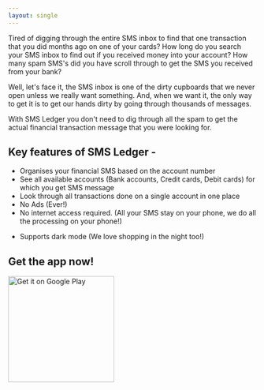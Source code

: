 ```yaml
---
layout: single
---
```


Tired of digging through the entire SMS inbox to find that one transaction that you did months ago on one of your cards? How long do you search your SMS inbox to find out if you received money into your account? How many spam SMS's did you have scroll through to get the SMS you received from your bank?

Well, let's face it, the SMS inbox is one of the dirty cupboards that we never open unless we really want something. And, when we want it, the only way to get it is to get our hands dirty by going through thousands of messages.

With SMS Ledger you don't need to dig through all the spam to get the actual financial transaction message that you were looking for.

## Key features of SMS Ledger -
* Organises your financial SMS based on the account number
* See all available accounts (Bank accounts, Credit cards, Debit cards) for which you get SMS message
* Look through all transactions done on a single account in one place
* No Ads (Ever!)
* No internet access required. (All your SMS stay on your phone, we do all the processing on your phone!)
+ Supports dark mode (We love shopping in the night too!)

## Get the app now! ##

<a href='https://play.google.com/store/apps/details?id=io.github.ravindragv.smsledger&pcampaignid=pcampaignidMKT-Other-global-all-co-prtnr-py-PartBadge-Mar2515-1'><img alt='Get it on Google Play' src='https://play.google.com/intl/en_us/badges/static/images/badges/en_badge_web_generic.png' width='215'/></a>